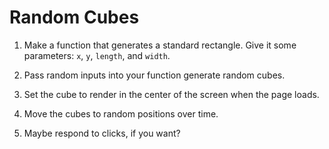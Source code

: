 # Random Cubes

1. Make a function that generates a standard rectangle. Give it some parameters: `x`, `y`, `length`, and `width`.

2. Pass random inputs into your function generate random cubes.

3. Set the cube to render in the center of the screen when the page loads.

4. Move the cubes to random positions over time.

5. Maybe respond to clicks, if you want?
